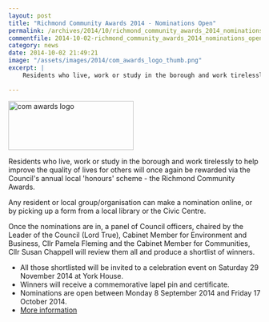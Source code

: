 ```yaml
---
layout: post
title: "Richmond Community Awards 2014 - Nominations Open"
permalink: /archives/2014/10/richmond_community_awards_2014_nominations_open.html
commentfile: 2014-10-02-richmond_community_awards_2014_nominations_open
category: news
date: 2014-10-02 21:49:21
image: "/assets/images/2014/com_awards_logo_thumb.png"
excerpt: |
    Residents who live, work or study in the borough and work tirelessly to help improve the quality of lives for others will once again be rewarded via the Council's annual local 'honours' scheme - the Richmond Community Awards.

---
```


<a href="/assets/images/2014/com_awards_logo.png" title="See larger version of - com awards logo"><img src="/assets/images/2014/com_awards_logo_thumb.png" width="250" height="98" alt="com awards logo" class="photo right" /></a>

Residents who live, work or study in the borough and work tirelessly to help improve the quality of lives for others will once again be rewarded via the Council's annual local 'honours' scheme - the Richmond Community Awards.

Any resident or local group/organisation can make a nomination online, or by picking up a form from a local library or the Civic Centre.

Once the nominations are in, a panel of Council officers, chaired by the Leader of the Council (Lord True), Cabinet Member for Environment and Business, Cllr Pamela Fleming and the Cabinet Member for Communities, Cllr Susan Chappell will review them all and produce a shortlist of winners.

-   All those shortlisted will be invited to a celebration event on Saturday 29 November 2014 at York House.
-   Winners will receive a commemorative lapel pin and certificate.
-   Nominations are open between Monday 8 September 2014 and Friday 17 October 2014.
-   [More information](http://www.richmond.gov.uk/community_awards)
